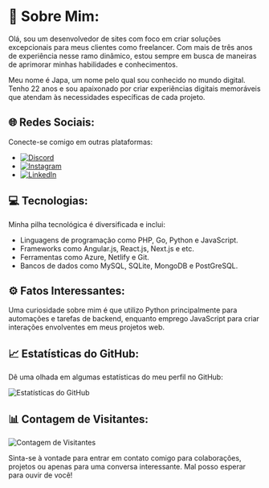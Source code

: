 # 💼 Sobre Mim:

Olá, sou um desenvolvedor de sites com foco em criar soluções excepcionais para meus clientes como freelancer. Com mais de três anos de experiência nesse ramo dinâmico, estou sempre em busca de maneiras de aprimorar minhas habilidades e conhecimentos.

Meu nome é Japa, um nome pelo qual sou conhecido no mundo digital. Tenho 22 anos e sou apaixonado por criar experiências digitais memoráveis que atendam às necessidades específicas de cada projeto.

## 🌐 Redes Sociais:

Conecte-se comigo em outras plataformas:

- [![Discord](https://img.shields.io/badge/Discord-%237289DA.svg?logo=discord&logoColor=white)](htttps://discord.gg/'japoneslofy)
- [![Instagram](https://img.shields.io/badge/Instagram-%23E4405F.svg?logo=Instagram&logoColor=white)](https://instagram.com/@japaskt666)
- [![LinkedIn](https://img.shields.io/badge/LinkedIn-%230077B5.svg?logo=linkedin&logoColor=white)](https://linkedin.com/in/valdirjr-dev/)

## 💻 Tecnologias:

Minha pilha tecnológica é diversificada e inclui:

- Linguagens de programação como PHP, Go, Python e JavaScript.
- Frameworks como Angular.js, React.js, Next.js e etc.
- Ferramentas como Azure, Netlify e Git.
- Bancos de dados como MySQL, SQLite, MongoDB e PostGreSQL.

## ⚙️ Fatos Interessantes:

Uma curiosidade sobre mim é que utilizo Python principalmente para automações e tarefas de backend, enquanto emprego JavaScript para criar interações envolventes em meus projetos web.

## 📈 Estatísticas do GitHub:

Dê uma olhada em algumas estatísticas do meu perfil no GitHub:

![Estatísticas do GitHub](https://github-readme-stats.vercel.app/api?username=Japinha&theme=dark&hide_border=false&include_all_commits=true&count_private=false)


## 📊 Contagem de Visitantes:

![Contagem de Visitantes](https://visitcount.itsvg.in/api?id=Japinha&icon=0&color=0)

Sinta-se à vontade para entrar em contato comigo para colaborações, projetos ou apenas para uma conversa interessante. Mal posso esperar para ouvir de você!
